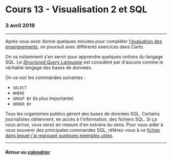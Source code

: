 # Cours 13 - Visualisation 2 et SQL

### 3 avril 2019

-----

Après vous avoir donné quelques minutes pour compléter [l'évaluation des enseignements](http://evaluation.uqam.ca/), on poursuit avec différents exercices dans Carto.

On va notamment s'en servir pour apprendre quelques notions du langage SQL. Le *[Structured Query Language](https://fr.wikipedia.org/wiki/Structured_Query_Language)* est considéré par d'aucuns comme le véritable langage des bases de données.

On va voir les commandes suivantes :

- `SELECT`
- `WHERE`
- `GROUP BY` (la plus importante)
- `ORDER BY`

Tous les organismes publics gèrent des bases de données SQL. Certains journalistes obtiennent, en accès à l'information, des fichiers SQL. Si ça vous arrive, vous serez en mesure d'en extraire du sens. Pour vous aider à vous souvenir des principales commandes SQL, référez-vous à ce [fichier dans lequel j'ai regroupé quelques exemples utiles](https://gist.github.com/jhroy/21acbdf067adc6721b20fbb8aabe020a#file-mysql-requetes-sql).

-----

##### Retour au [calendrier](/calendrier.md)
